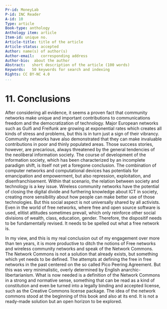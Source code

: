 ```yaml
---
Pr-id: MoneyLab
P-id: INC Reader
A-id: 10
Type: article
Book-type: anthology
Anthology item: article
Item-id: unique no.
Article-title: title of the article
Article-status: accepted
Author: name(s) of author(s)
Author-email:   corresponding address
Author-bio:  about the author
Abstract:   short description of the article (100 words)
Keywords:   50 keywords for search and indexing
Rights: CC BY-NC 4.0
...
```



# 11. Conclusions

After considering all evidence, it seems a proven fact that community
networks make unique and important contributions to communications
freedom and the democratization of technology. Major European networks
such as Guifi and Freifunk are growing at exponential rates which
creates all kinds of stress and problems, but this is in turn just a
sign of their vibrancy. Community networks have also demonstrated that
they can make invaluable contributions in poor and thinly populated
areas. Those success stories, however, are precarious, always threatened
by the general tendencies of the neoliberal information society. The
course of development of the information society, which has been
characterized by an incomplete paradigm shift, is itself not yet a
foregone conclusion. The combination of computer networks and
computational devices has potentials for emancipation and empowerment,
but also repression, exploitation, and disenfranchisement. Within that
scenario, the relation between society and technology is a key issue.
Wireless community networks have the potential of closing the digital
divide and furthering knowledge about ICT in society, creating more
sensibility about how people can make better use of those technologies.
But this social aspect is not universally shared by all activists. Even
in the world of free networks, where free and open source software is
used, elitist attitudes sometimes prevail, which only reinforce other
social divisions of wealth, class, education, gender. Therefore, the
dispositif needs to be fundamentally revised. It needs to be spelled out
what a free network is.

In my view, and this is my real conclusion out of my engagement over
more than ten years, it is more productive to ditch the notions of Free
networks and wireless community networks and speak of the Network
Commons. The Network Commons is not a solution that already exists, but
something which yet needs to be defined. The attempts at defining the
free in free networks in the past centered on the so called Pico Peering
Agreement. But this was very minimalistic, overly determined by English
anarchic-libertarianism. What is now needed is a definition of the
Network Commons in a strong and normative sense, something that can be
read as a kind of constitution and even be turned into a legally binding
and accepted license, such as the Creative Commons license package. The
idea of the network commons stood at the beginning of this book and also
at its end. It is not a ready-made solution but an open horizon to be
explored.
